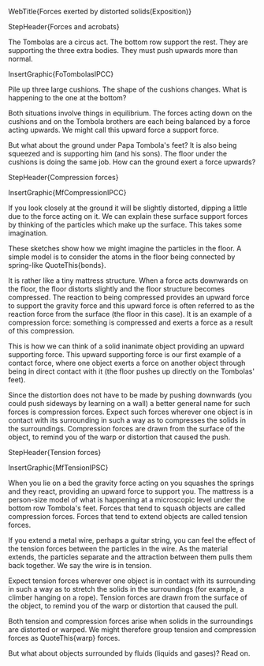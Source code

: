 WebTitle{Forces exerted by distorted solids(Exposition)}

StepHeader{Forces and acrobats}

The Tombolas are a circus act. The bottom row support the rest. They are supporting the three extra bodies. They must push upwards more than normal.

InsertGraphic{FoTombolasIPCC}


Pile up three large cushions. The shape of the cushions changes. What is happening to the one at the bottom?

Both situations involve things in equilibrium. The forces acting down on the cushions and on the Tombola brothers are each being balanced by a force acting upwards. We might call this upward force a support force.

But what about the ground under Papa Tombola&apos;s feet? It is also being squeezed and is supporting him (and his sons). The floor under the cushions is doing the same job. How can the ground exert a force upwards?

StepHeader{Compression forces}

InsertGraphic{MfCompressionIPCC}

If you look closely at the ground it will be slightly distorted, dipping a little due to the force acting on it. We can explain these surface support forces by thinking of the particles which make up the surface. This takes some imagination.

These sketches show how we might imagine the particles in the floor. A simple model is to consider the atoms in the floor being connected by spring-like QuoteThis{bonds}.

It is rather like a tiny mattress structure. When a force acts downwards on the floor, the floor distorts slightly and the floor structure becomes compressed. The reaction to being compressed provides an upward force to support the gravity force and this upward force is often referred to as the reaction force from the surface (the floor in this case). It is an example of a compression force: something is compressed and exerts a force as a result of this compression.

This is how we can think of a solid inanimate object providing an upward supporting force. This upward supporting force is our first example of a contact force, where one object exerts a force on another object through being in direct contact with it (the floor pushes up directly on the Tombolas&apos; feet).

Since the distortion does not have to be made by pushing downwards (you could push sideways by learning on a wall) a better general name for such forces is compression forces. Expect such forces wherever one object is in contact with its surrounding in such a way as to compresses the solids in the surroundings. Compression forces are drawn from the surface of the object, to remind you of the warp or distortion that caused the push.

StepHeader{Tension forces}

InsertGraphic{MfTensionIPSC}

When you lie on a bed the gravity force acting on you squashes the springs and they react, providing an upward force to support you. The mattress is a person-size model of what is happening at a microscopic level under the bottom row Tombola&apos;s feet. Forces that tend to squash objects are called compression forces. Forces that tend to extend objects are called tension forces.

If you extend a metal wire, perhaps a guitar string, you can feel the effect of the tension forces between the particles in the wire. As the material extends, the particles separate and the attraction between them pulls them back together. We say the wire is in tension.

Expect tension forces wherever one object is in contact with its surrounding in such a way as to stretch the solids in the surroundings (for example, a climber hanging on a rope). Tension forces are drawn from the surface of the object, to remind you of the warp or distortion that caused the pull.

Both tension and compression forces arise when solids in the surroundings are distorted or warped. We might therefore group tension and compression forces as QuoteThis{warp} forces.

But what about objects surrounded by fluids (liquids and gases)? Read on.
